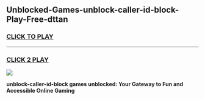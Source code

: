 
## Unblocked-Games-unblock-caller-id-block-Play-Free-dttan
<h3>
<a href="https://premium76.site?title=unblock-caller-id-block&ref=19M">CLICK TO PLAY</a></h3>
<hr>

<h3>
<a href="https://premium76.site?title=unblock-caller-id-block&ref=19M">CLICK 2 PLAY</a>
  
</h3>

<a href="https://premium76.site?title=unblock-caller-id-block&ref=19M"><img src="https://clearcache.store/games.png"></a>


**unblock-caller-id-block games unblocked: Your Gateway to Fun and Accessible Online Gaming**
